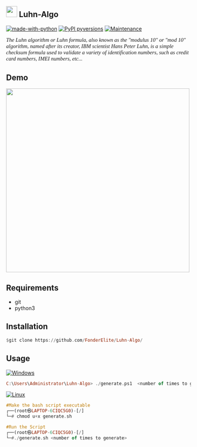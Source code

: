 
## <img src="https://logos-download.com/wp-content/uploads/2016/10/Python_logo_icon.png" width="30px"> Luhn-Algo
[![made-with-python](https://img.shields.io/badge/Made%20with-Python-1f425f.svg)](https://www.python.org/) 
[![PyPI pyversions](https://img.shields.io/pypi/pyversions/ansicolortags.svg)](https://pypi.python.org/pypi/ansicolortags/)
[![Maintenance](https://img.shields.io/badge/build-passing-green.svg)](https://GitHub.com/Naereen/StrapDown.js/graphs/commit-activity)

<p style="font-family: times, serif; font-size:11pt; font-style:italic">The Luhn algorithm or Luhn formula, also known as the "modulus 10" or "mod 10" algorithm, named after its creator, IBM scientist Hans Peter Luhn, is a simple checksum formula used to validate a variety of identification numbers, such as credit card numbers, IMEI numbers, etc...</p>

## Demo
<img src="https://i.ibb.co/sPFjF1x/Screenshot-23.png" width="500px">

## Requirements
* git
* python3

## Installation 
```hs
$git clone https://github.com/FonderElite/Luhn-Algo/
```

## Usage 
[![Windows](https://svgshare.com/i/ZhY.svg)](https://svgshare.com/i/ZhY.svg)
```hs
C:\Users\Administrator\Luhn-Algo> ./generate.ps1  <number of times to generate>
```

[![Linux](https://svgshare.com/i/Zhy.svg)](https://svgshare.com/i/Zhy.svg)
```hs
#Make the bash script executable
┌──(root㉿LAPTOP-6CIQC5G0)-[/]
└─# chmod u+x generate.sh

#Run the Script
┌──(root㉿LAPTOP-6CIQC5G0)-[/]
└─#./generate.sh <number of times to generate>
```

